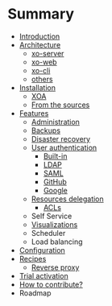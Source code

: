 # Summary

* [Introduction](README.md)
* [Architecture](architecture.md)
   * [xo-server](xo-server.md)
   * [xo-web](xo-web.md)
   * [xo-cli](xo-cli.md)
   * [others](others.md)
* [Installation](installation.md)
   * [XOA](xoa.md)
   * [From the sources](from_the_sources.md)
* [Features](features.md)
   * [Administration](administration.md)
   * [Backups](backups.md)
   * [Disaster recovery](disaster_recovery.md)
   * [User authentication](authentication.md)
       * [Built-in](built-in.md)
       * [LDAP](ldap.md)
       * [SAML](saml.md)
       * [GitHub](github.md)
       * [Google](google.md)
   * [Resources delegation](resources_delegation.md)
       * [ACLs](acls.md)
   * Self Service
   * [Visualizations](visualizations.md)
   * Scheduler
   * Load balancing
* [Configuration](configuration.md)
* [Recipes](recipes.md)
   * [Reverse proxy](reverse_proxy.md)
* [Trial activation](trial_activation.md)
* [How to contribute?](how_to_contribute.md)
* Roadmap

